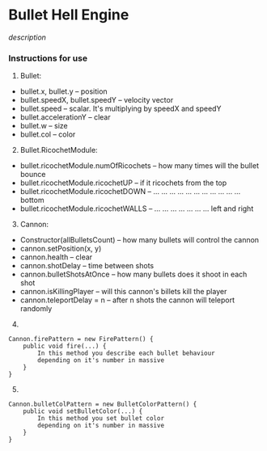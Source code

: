 # Bullet Hell Engine
*description*

### Instructions for use

1) Bullet:
  - bullet.x, bullet.y – position
  - bullet.speedX, bullet.speedY – velocity vector
  - bullet.speed – scalar. It's multiplying by speedX and speedY
  - bullet.accelerationY – clear
  - bullet.w – size
  - bullet.col – color
  
2) Bullet.RicochetModule:
  - bullet.ricochetModule.numOfRicochets – how many times will the bullet bounce
  - bullet.ricochetModule.ricochetUP – if it ricochets from the top
  - bullet.ricochetModule.ricochetDOWN – … … … … … … … … … … … bottom
  - bullet.ricochetModule.ricochetWALLS – … … … … … … … left and right
  
3) Cannon:
  - Constructor(allBulletsCount) – how many bullets will control the cannon
  - cannon.setPosition(x, y)
  - cannon.health – clear
  - cannon.shotDelay – time between shots
  - cannon.bulletShotsAtOnce – how many bullets does it shoot in each shot
  - cannon.isKillingPlayer – will this cannon's billets kill the player
  - cannon.teleportDelay = n – after n shots the cannon will teleport randomly
  
4)

    Cannon.firePattern = new FirePattern() {
        public void fire(...) {
            In this method you describe each bullet behaviour  
            depending on it's number in massive  
        }
    }
  
5)

    Cannon.bulletColPattern = new BulletColorPattern() {
        public void setBulletColor(...) {
            In this method you set bullet color
            depending on it's number in massive
        }
    }
